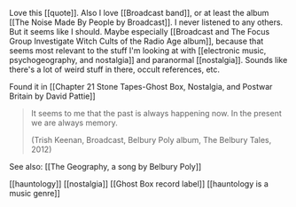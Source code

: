 Love this [[quote]]. Also I love [[Broadcast band]], or at least the album [[The Noise Made By People by Broadcast]]. I never listened to any others. But it seems like I should. Maybe especially [[Broadcast and The Focus Group Investigate Witch Cults of the Radio Age album]], because that seems most relevant to the stuff I'm looking at with [[electronic music, psychogeography, and nostalgia]] and paranormal [[nostalgia]]. Sounds like there's a lot of weird stuff in there, occult references, etc.

Found it in [[Chapter 21 Stone Tapes-Ghost Box, Nostalgia, and Postwar Britain by David Pattie]]

>It seems to me that the past is always happening now. In the present we are always memory.
>
> (Trish Keenan, Broadcast, Belbury Poly album, The Belbury Tales, 2012)

See also: [[The Geography, a song by Belbury Poly]]

[[hauntology]] [[nostalgia]] [[Ghost Box record label]] [[hauntology is a music genre]]